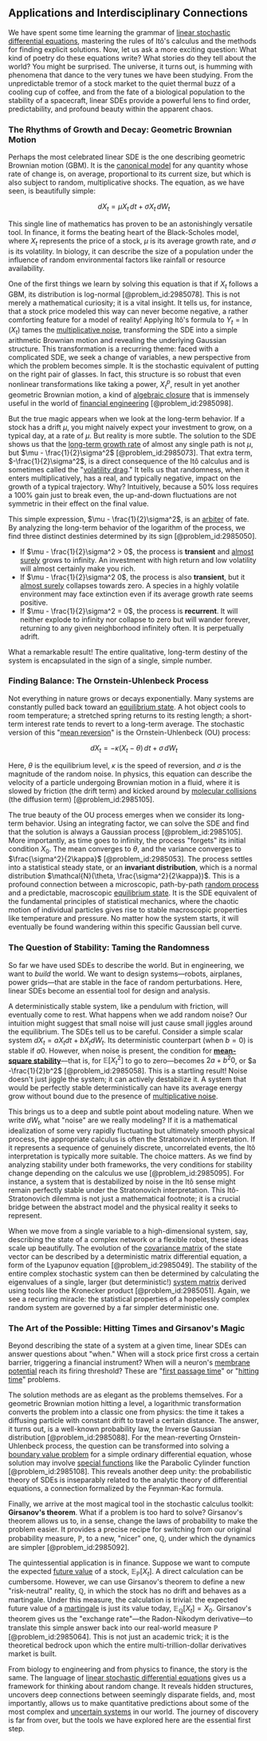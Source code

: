 ## Applications and Interdisciplinary Connections

We have spent some time learning the grammar of [linear stochastic differential equations](@article_id:202203), mastering the rules of Itô's calculus and the methods for finding explicit solutions. Now, let us ask a more exciting question: What kind of poetry do these equations write? What stories do they tell about the world? You might be surprised. The universe, it turns out, is humming with phenomena that dance to the very tunes we have been studying. From the unpredictable tremor of a stock market to the quiet thermal buzz of a cooling cup of coffee, and from the fate of a biological population to the stability of a spacecraft, linear SDEs provide a powerful lens to find order, predictability, and profound beauty within the apparent chaos.

### The Rhythms of Growth and Decay: Geometric Brownian Motion

Perhaps the most celebrated linear SDE is the one describing geometric Brownian motion (GBM). It is the [canonical model](@article_id:148127) for any quantity whose rate of change is, on average, proportional to its current size, but which is also subject to random, multiplicative shocks. The equation, as we have seen, is beautifully simple:

$$
dX_t = \mu X_t \,dt + \sigma X_t \,dW_t
$$

This single line of mathematics has proven to be an astonishingly versatile tool. In finance, it forms the beating heart of the Black-Scholes model, where $X_t$ represents the price of a stock, $\mu$ is its average growth rate, and $\sigma$ is its volatility. In biology, it can describe the size of a population under the influence of random environmental factors like rainfall or resource availability.

One of the first things we learn by solving this equation is that if $X_t$ follows a GBM, its distribution is log-normal [@problem_id:2985078]. This is not merely a mathematical curiosity; it is a vital insight. It tells us, for instance, that a stock price modeled this way can never become negative, a rather comforting feature for a model of reality! Applying Itô's formula to $Y_t = \ln(X_t)$ tames the [multiplicative noise](@article_id:260969), transforming the SDE into a simple arithmetic Brownian motion and revealing the underlying Gaussian structure. This transformation is a recurring theme: faced with a complicated SDE, we seek a change of variables, a new perspective from which the problem becomes simple. It is the stochastic equivalent of putting on the right pair of glasses. In fact, this structure is so robust that even nonlinear transformations like taking a power, $X_t^p$, result in yet another geometric Brownian motion, a kind of [algebraic closure](@article_id:151470) that is immensely useful in the world of [financial engineering](@article_id:136449) [@problem_id:2985098].

But the true magic appears when we look at the long-term behavior. If a stock has a drift $\mu$, you might naively expect your investment to grow, on a typical day, at a rate of $\mu$. But reality is more subtle. The solution to the SDE shows us that the [long-term growth rate](@article_id:194259) of almost any single path is not $\mu$, but $\mu - \frac{1}{2}\sigma^2$ [@problem_id:2985073]. That extra term, $-\frac{1}{2}\sigma^2$, is a direct consequence of the Itô calculus and is sometimes called the "[volatility drag](@article_id:146829)." It tells us that randomness, when it enters multiplicatively, has a real, and typically negative, impact on the growth of a typical trajectory. Why? Intuitively, because a 50% loss requires a 100% gain just to break even, the up-and-down fluctuations are not symmetric in their effect on the final value.

This simple expression, $\mu - \frac{1}{2}\sigma^2$, is an [arbiter](@article_id:172555) of fate. By analyzing the long-term behavior of the logarithm of the process, we find three distinct destinies determined by its sign [@problem_id:2985050].
- If $\mu - \frac{1}{2}\sigma^2 > 0$, the process is **transient** and [almost surely](@article_id:262024) grows to infinity. An investment with high return and low volatility will almost certainly make you rich.
- If $\mu - \frac{1}{2}\sigma^2  0$, the process is also **transient**, but it [almost surely](@article_id:262024) collapses towards zero. A species in a highly volatile environment may face extinction even if its average growth rate seems positive.
- If $\mu - \frac{1}{2}\sigma^2 = 0$, the process is **recurrent**. It will neither explode to infinity nor collapse to zero but will wander forever, returning to any given neighborhood infinitely often. It is perpetually adrift.

What a remarkable result! The entire qualitative, long-term destiny of the system is encapsulated in the sign of a single, simple number.

### Finding Balance: The Ornstein-Uhlenbeck Process

Not everything in nature grows or decays exponentially. Many systems are constantly pulled back toward an [equilibrium state](@article_id:269870). A hot object cools to room temperature; a stretched spring returns to its resting length; a short-term interest rate tends to revert to a long-term average. The stochastic version of this "[mean reversion](@article_id:146104)" is the Ornstein-Uhlenbeck (OU) process:

$$
dX_t = -\kappa(X_t - \theta)\,dt + \sigma\,dW_t
$$

Here, $\theta$ is the equilibrium level, $\kappa$ is the speed of reversion, and $\sigma$ is the magnitude of the random noise. In physics, this equation can describe the velocity of a particle undergoing Brownian motion in a fluid, where it is slowed by friction (the drift term) and kicked around by [molecular collisions](@article_id:136840) (the diffusion term) [@problem_id:2985105].

The true beauty of the OU process emerges when we consider its long-term behavior. Using an integrating factor, we can solve the SDE and find that the solution is always a Gaussian process [@problem_id:2985105]. More importantly, as time goes to infinity, the process "forgets" its initial condition $X_0$. The mean converges to $\theta$, and the variance converges to $\frac{\sigma^2}{2\kappa}$ [@problem_id:2985053]. The process settles into a statistical steady state, or an **invariant distribution**, which is a normal distribution $\mathcal{N}(\theta, \frac{\sigma^2}{2\kappa})$. This is a profound connection between a microscopic, path-by-path [random process](@article_id:269111) and a predictable, macroscopic [equilibrium state](@article_id:269870). It is the SDE equivalent of the fundamental principles of statistical mechanics, where the chaotic motion of individual particles gives rise to stable macroscopic properties like temperature and pressure. No matter how the system starts, it will eventually be found wandering within this specific Gaussian bell curve.

### The Question of Stability: Taming the Randomness

So far we have used SDEs to describe the world. But in engineering, we want to *build* the world. We want to design systems—robots, airplanes, power grids—that are stable in the face of random perturbations. Here, linear SDEs become an essential tool for design and analysis.

A deterministically stable system, like a pendulum with friction, will eventually come to rest. What happens when we add random noise? Our intuition might suggest that small noise will just cause small jiggles around the equilibrium. The SDEs tell us to be careful. Consider a simple scalar system $dX_t = a X_t dt + b X_t dW_t$. Its deterministic counterpart (when $b=0$) is stable if $a  0$. However, when noise is present, the condition for **[mean-square stability](@article_id:165410)**—that is, for $\mathbb{E}[X_t^2]$ to go to zero—becomes $2a + b^2  0$, or $a  -\frac{1}{2}b^2$ [@problem_id:2985058]. This is a startling result! Noise doesn't just jiggle the system; it can actively destabilize it. A system that would be perfectly stable deterministically can have its average energy grow without bound due to the presence of [multiplicative noise](@article_id:260969).

This brings us to a deep and subtle point about modeling nature. When we write $dW_t$, what "noise" are we really modeling? If it is a mathematical idealization of some very rapidly fluctuating but ultimately smooth physical process, the appropriate calculus is often the Stratonovich interpretation. If it represents a sequence of genuinely discrete, uncorrelated events, the Itô interpretation is typically more suitable. The choice matters. As we find by analyzing stability under both frameworks, the very conditions for stability change depending on the calculus we use [@problem_id:2985095]. For instance, a system that is destabilized by noise in the Itô sense might remain perfectly stable under the Stratonovich interpretation. This Itô-Stratonovich dilemma is not just a mathematical footnote; it is a crucial bridge between the abstract model and the physical reality it seeks to represent.

When we move from a single variable to a high-dimensional system, say, describing the state of a complex network or a flexible robot, these ideas scale up beautifully. The evolution of the [covariance matrix](@article_id:138661) of the state vector can be described by a deterministic matrix differential equation, a form of the Lyapunov equation [@problem_id:2985049]. The stability of the entire complex stochastic system can then be determined by calculating the eigenvalues of a single, larger (but deterministic!) [system matrix](@article_id:171736) derived using tools like the Kronecker product [@problem_id:2985051]. Again, we see a recurring miracle: the statistical properties of a hopelessly complex random system are governed by a far simpler deterministic one.

### The Art of the Possible: Hitting Times and Girsanov's Magic

Beyond describing the state of a system at a given time, linear SDEs can answer questions about "when." When will a stock price first cross a certain barrier, triggering a financial instrument? When will a neuron's [membrane potential](@article_id:150502) reach its firing threshold? These are "[first passage time](@article_id:271450)" or "[hitting time](@article_id:263670)" problems.

The solution methods are as elegant as the problems themselves. For a geometric Brownian motion hitting a level, a logarithmic transformation converts the problem into a classic one from physics: the time it takes a diffusing particle with constant drift to travel a certain distance. The answer, it turns out, is a well-known probability law, the Inverse Gaussian distribution [@problem_id:2985088]. For the mean-reverting Ornstein-Uhlenbeck process, the question can be transformed into solving a [boundary value problem](@article_id:138259) for a simple ordinary differential equation, whose solution may involve [special functions](@article_id:142740) like the Parabolic Cylinder function [@problem_id:2985108]. This reveals another deep unity: the probabilistic theory of SDEs is inseparably related to the analytic theory of differential equations, a connection formalized by the Feynman-Kac formula.

Finally, we arrive at the most magical tool in the stochastic calculus toolkit: **Girsanov's theorem**. What if a problem is too hard to solve? Girsanov's theorem allows us to, in a sense, change the laws of probability to make the problem easier. It provides a precise recipe for switching from our original probability measure, $\mathbb{P}$, to a new, "nicer" one, $\mathbb{Q}$, under which the dynamics are simpler [@problem_id:2985092].

The quintessential application is in finance. Suppose we want to compute the expected [future value](@article_id:140524) of a stock, $\mathbb{E}_{\mathbb{P}}[X_t]$. A direct calculation can be cumbersome. However, we can use Girsanov's theorem to define a new "risk-neutral" reality, $\mathbb{Q}$, in which the stock has no drift and behaves as a martingale. Under this measure, the calculation is trivial: the expected future value of a [martingale](@article_id:145542) is just its value today, $\mathbb{E}_{\mathbb{Q}}[X_t] = X_0$. Girsanov's theorem gives us the "exchange rate"—the Radon-Nikodym derivative—to translate this simple answer back into our real-world measure $\mathbb{P}$ [@problem_id:2985064]. This is not just an academic trick; it is the theoretical bedrock upon which the entire multi-trillion-dollar derivatives market is built.

From biology to engineering and from physics to finance, the story is the same. The language of [linear stochastic differential equations](@article_id:202203) gives us a framework for thinking about random change. It reveals hidden structures, uncovers deep connections between seemingly disparate fields, and, most importantly, allows us to make quantitative predictions about some of the most complex and [uncertain systems](@article_id:177215) in our world. The journey of discovery is far from over, but the tools we have explored here are the essential first step.